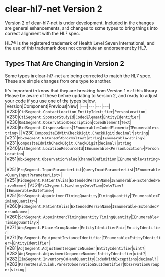 # clear-hl7-net Version 2
Version 2 of clear-hl7-net is under development.  Included in the changes are general enhancements, and changes to some types to bring things into correct alignment with the HL7 spec.

HL7® is the registered trademark of Health Level Seven International, and the use of this trademark does not constitute an endorsement by HL7.

## Types That Are Changing in Version 2
Some types in clear-hl7-net are being corrected to match the HL7 spec.  These are simple changes from one type to another.

It's important to know that they are breaking from Version 1.x of this library.  Please be aware of these before updating to Version 2, and ready to adjust your code if you use one of the types below.
|Version|Component|Previous|New|
|---|---|---|---|
|V230|`CtdSegment.ContactLocation`|`EntityIdentifier`|`PersonLocation`|
|V230|`CtiSegment.SponsorStudyId`|`CodedElement`|`EntityIdentifier`|
|V230|`Om1Segment.ObservationDescription`|`CodedElement`|`Text`|
|V230|`RxdSegment.DispenseNotes`|`IEnumerable<CodedElement>`|`IEnumerable<string>`|
|V230|`CompositeIdWithCheckDigit.CheckDigit`|`decimal?`|`string`|
|V231|`ObxSegment.NatureOfAbnormalTest`|`string`|`IEnumerable<string>`|
|V231|`CompositeIdWithCheckDigit.CheckDigit`|`decimal?`|`string`|
|V240|`AilSegment.LocationResourceId`|`IEnumerable<PersonLocation>`|`PersonLocation`|
|V251|`ObxSegment.ObservationValue`|`ChannelDefinition`|`IEnumerable<string>`|
|V251|`ErqSegment.InputParameterList`|`QueryInputParameterList`|`IEnumerable<QueryInputParameterList>`|
|V251|`PidSegment.PatientAlias`|`ExtendedPersonName`|`IEnumerable<ExtendedPersonName>`|
|V251|`Pv1Segment.DischargeDateTime`|`DateTime?`|`IEnumerable<DateTime>`|
|V251|`SchSegment.AppointmentTimingQuantity`|`TimingQuantity`|`IEnumerable<TimingQuantity>`|
|V260|`PidSegment.PatientAlias`|`ExtendedPersonName`|`IEnumerable<ExtendedPersonName>`|
|V260|`SchSegment.AppointmentTimingQuantity`|`TimingQuantity`|`IEnumerable<TimingQuantity>`|
|V271|`ArqSegment.PlacerGroupNumber`|`EntityIdentifierPair`|`EntityIdentifier`|
|V271|`EquSegment.EquipmentInstanceIdentifier`|`IEnumerable<EntityIdentifier>`|`EntityIdentifier`|
|V281|`AdjSegment.AdjustmentSequenceNumber`|`EntityIdentifier`|`uint?`|
|V282|`AdjSegment.AdjustmentSequenceNumber`|`EntityIdentifier`|`uint?`|
|V282|`IimSegment.InventoryOnHandQuantity`|`CodedWithExceptions`|`decimal?`|
|V282|`ParentResultLink.ParentObservationSubIdentifier`|`ObservationGrouper`|`string`|